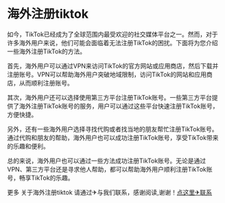 # 海外注册tiktok

如今，TikTok已经成为了全球范围内最受欢迎的社交媒体平台之一。然而，对于许多海外用户来说，他们可能会面临着无法注册TikTok的困扰。下面将为您介绍一些海外注册TikTok的方法。

首先，海外用户可以通过VPN来访问TikTok的官方网站或应用商店，然后下载并注册账号。VPN可以帮助海外用户突破地域限制，访问TikTok的网站和应用商店，从而顺利注册账号。

其次，海外用户还可以选择使用第三方平台注册TikTok账号。一些第三方平台提供了海外注册TikTok账号的服务，用户可以通过这些平台快速注册TikTok账号，方便快捷。

另外，还有一些海外用户选择寻找代购或者找当地的朋友帮忙注册TikTok账号。通过代购和朋友的帮助，海外用户也可以成功注册TikTok账号，享受TikTok带来的乐趣和便利。

总的来说，海外用户也可以通过一些方法成功注册TikTok账号。无论是通过VPN、第三方平台还是寻求他人帮助，都可以帮助海外用户顺利注册TikTok账号，畅享TikTok的乐趣。

更多 关于海外注册tiktok 请通过✈与我们联系，感谢阅读,谢谢！[点这里✈联系](https://ss.k02.cc)